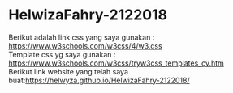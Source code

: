 # HelwizaFahry-2122018


Berikut adalah link css yang saya gunakan : https://www.w3schools.com/w3css/4/w3.css <br>
Template css yg saya gunakan : https://www.w3schools.com/w3css/tryw3css_templates_cv.htm <br>
Berikut link website yang telah saya buat:https://helwyza.github.io/HelwizaFahry-2122018/ <br>
